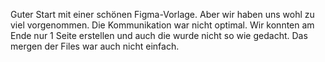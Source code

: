 Guter Start mit einer schönen Figma-Vorlage. Aber wir haben uns wohl zu viel vorgenommen. Die Kommunikation war nicht optimal. Wir konnten am Ende nur 1 Seite 
erstellen und auch die wurde nicht so wie gedacht. Das mergen der Files war auch nicht einfach.
